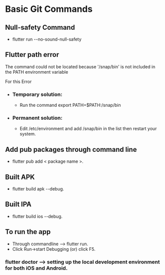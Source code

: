 # Basic Git Commands 

## Null-safety Command

*  flutter run --no-sound-null-safety


## Flutter path error

The command could not be located because '/snap/bin' is not included in the PATH environment variable

For this Error

* ### Temporary solution:
    
    * Run the command export PATH=$PATH:/snap/bin



* ### Permanent solution:
    
    * Edit /etc/environment and add /snap/bin in the list then restart your system.

## Add pub packages through command line 

* flutter pub add  < package name >.

## Built APK 
*  flutter build apk --debug.

## Built IPA

* flutter build ios --debug.


## To run the app

* Through commandline --> flutter run.
* Click Run->start Debugging (or) click F5.

### flutter doctor -->  setting up the local development environment for both iOS and Android.